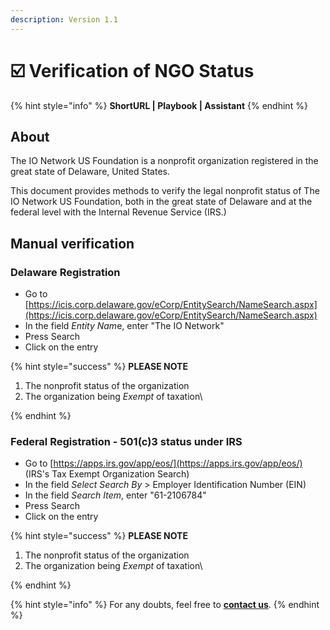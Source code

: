```yaml
---
description: Version 1.1
---
```


# ☑️ Verification of NGO Status

{% hint style="info" %}
**ShortURL | Playbook | Assistant**
{% endhint %}

## About

The IO Network US Foundation is a nonprofit organization registered in the great state of Delaware, United States.

This document provides methods to verify the legal nonprofit status of The IO Network US Foundation, both in the great state of Delaware and at the federal level with the Internal Revenue Service (IRS.)

## **Manual verification**

### **Delaware Registration**

* Go to [https://icis.corp.delaware.gov/eCorp/EntitySearch/NameSearch.aspx](https://icis.corp.delaware.gov/eCorp/EntitySearch/NameSearch.aspx)
* In the field _Entity Na&#x6D;_&#x65;, enter "The IO Network"
* Press Search
* Click on the entry

{% hint style="success" %}
**PLEASE NOTE**

1. The nonprofit status of the organization
2. The organization being _Exempt_ of taxation\

{% endhint %}

### **Federal Registration - 501(c)3 status under IRS**

* Go to [https://apps.irs.gov/app/eos/](https://apps.irs.gov/app/eos/) (IRS's Tax Exempt Organization Search)
* In the field _Select Search By_ > Employer Identification Number (EIN)
* In the field _Search Item_, enter "61-2106784"
* Press Search
* Click on the entry

{% hint style="success" %}
**PLEASE NOTE**

1. The nonprofit status of the organization
2. The organization being _Exempt_ of taxation\

{% endhint %}

{% hint style="info" %}
For any doubts, feel free to [**contact us**](mailto://Contact@TheIOFoundation.org).
{% endhint %}
